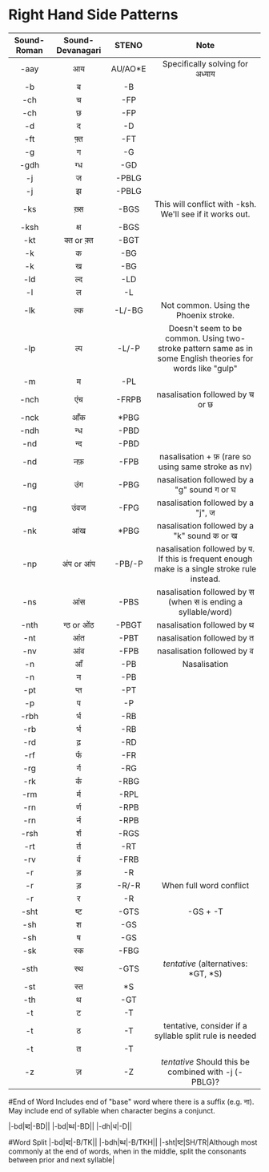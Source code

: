 
# Right Hand Side Patterns

|Sound-Roman|Sound-Devanagari|STENO|Note|
|:---:|:---:|:---:|:---:|
|-aay|आय|AU/AO\*E|Specifically solving for अध्याय|
|-b|ब|-B||
|-ch|च|-FP||
|-ch|छ|-FP||
|-d|द|-D||
|-ft|फ़्त|-FT||
|-g|ग|-G||
|-gdh|ग्ध|-GD||
|-j|ज|-PBLG||
|-j|झ|-PBLG||
|-ks|ख़्स|-BGS|This will conflict with -ksh.  We'll see if it works out.|
|-ksh|क्ष|-BGS||
|-kt|क्त or क़्त|-BGT||
|-k|क|-BG||
|-k|ख|-BG||
|-ld|ल्द|-LD||
|-l|ल|-L||
|-lk|ल्क|-L/-BG|Not common.  Using the Phoenix stroke.|
|-lp|ल्प|-L/-P|Doesn't seem to be common.  Using two-stroke pattern same as in some English theories for words like "gulp"|
|-m|म|-PL||
|-nch|एंच|-FRPB|nasalisation followed by च or छ|
|-nck|आँक|\*PBG||
|-ndh|न्ध|-PBD||
|-nd|न्द|-PBD||
|-nd|नफ़|-FPB|nasalisation + फ़ (rare so using same stroke as nv)|
|-ng|उंग|-PBG|nasalisation followed by a "g" sound ग or घ|
|-ng|उंवज|-FPG|nasalisation followed by a "j", ज|
|-nk|आंख|\*PBG|nasalisation followed by a "k" sound क or ख|
|-np|अंप or आंप|-PB/-P|nasalisation followed by प.  If this is frequent enough make is a single stroke rule instead.|
|-ns|आंस|-PBS|nasalisation followed by स (when स is ending a syllable/word)|
|-nth|न्ठ or ओंठ|-PBGT|nasalisation followed by थ|
|-nt|आंत|-PBT|nasalisation followed by त|
|-nv|आंव|-FPB|nasalisation followed by व|
|-n|आँ|-PB|Nasalisation|
|-n|न|-PB||
|-pt|प्त|-PT||
|-p|प|-P||
|-rbh|र्भ|-RB||
|-rb|र्भ|-RB||
|-rd|ढ़|-RD||
|-rf|र्फ|-FR||
|-rg|र्ग|-RG||
|-rk|र्क|-RBG||
|-rm|र्म|-RPL||
|-rn|र्ण|-RPB||
|-rn|र्न|-RPB||
|-rsh|र्श|-RGS||
|-rt|र्त|-RT||
|-rv|र्व|-FRB||
|-r|ड़|-R||
|-r|ड़|-R/-R|When full word conflict|
|-r|र|-R||
|-sht|ष्ट|-GTS|-GS + -T|
|-sh|श|-GS||
|-sh|ष|-GS||
|-sk|स्क|-FBG||
|-sth|स्थ|-GTS|_tentative_ (alternatives: \*GT, \*S)|
|-st|स्त|\*S||
|-th|थ|-GT||
|-t|ट|-T||
|-t|ठ|-T|tentative, consider if a syllable split rule is needed|
|-t|त|-T||
|-z|ज़|-Z|_tentative_ Should this be combined with -j (-PBLG)?|

#End of Word
Includes end of "base" word where there is a suffix (e.g. ना). May include end of syllable when character begins a conjunct.

|-bd|ब्द|-BD||
|-bd|ब्ध|-BD||
|-dh|ध|-D||

#Word Split
|-bd|ब्द|-B/TK||
|-bdh|ब्ध|-B/TKH||
|-sht|ष्ट|SH/TR|Although most commonly at the end of words, when in the middle, split the consonants between prior and next syllable|
